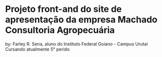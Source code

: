 # Projeto front-and do site de apresentação da empresa Machado Consultoria Agropecuária

by: Farley R. Sena, aluno do Instituto Federal Goiano - Campus Urutaí
Cursando atualmente 5° perido
